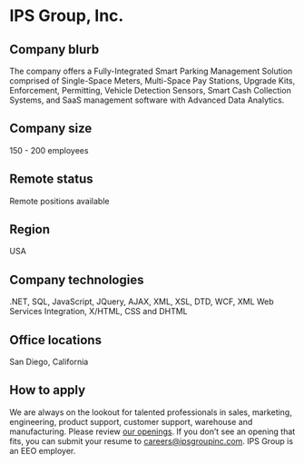 # IPS Group, Inc.

## Company blurb

The company offers a Fully-Integrated Smart Parking Management Solution comprised of Single-Space Meters, Multi-Space Pay Stations, Upgrade Kits, Enforcement, Permitting, Vehicle Detection Sensors, Smart Cash Collection Systems, and SaaS management software with Advanced Data Analytics.

## Company size

150 - 200 employees

## Remote status

Remote positions available

## Region

USA

## Company technologies

.NET, SQL, JavaScript, JQuery, AJAX, XML, XSL, DTD, WCF, XML Web Services Integration, X/HTML, CSS and DHTML

## Office locations

San Diego, California

## How to apply

We are always on the lookout for talented professionals in sales, marketing, engineering, product support, customer support, warehouse and manufacturing. Please review [our openings](https://www.ipsgroupinc.com/careers/). If you don’t see an opening that fits, you can submit your resume to careers@ipsgroupinc.com. IPS Group is an EEO employer.